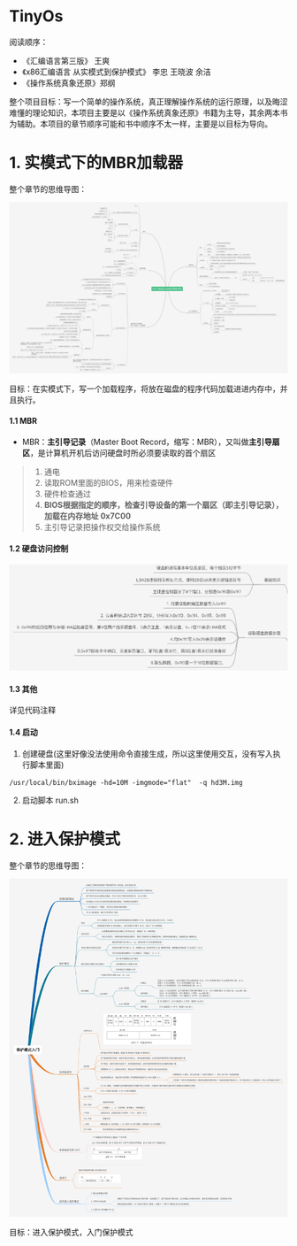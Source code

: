 # TinyOs

阅读顺序：

- 《汇编语言第三版》 王爽
- 《x86汇编语言 从实模式到保护模式》 李忠 王晓波 余洁
- 《操作系统真象还原》郑纲

整个项目目标：写一个简单的操作系统，真正理解操作系统的运行原理，以及晦涩难懂的理论知识，本项目主要是以《操作系统真象还原》书籍为主导，其余两本书为辅助。本项目的章节顺序可能和书中顺序不太一样，主要是以目标为导向。

# 1. 实模式下的MBR加载器

整个章节的思维导图：

![实模式下的MBR加载器](assets/实模式下的MBR加载器.png)

目标：在实模式下，写一个加载程序，将放在磁盘的程序代码加载进进内存中，并且执行。

#### 1.1 MBR

- MBR：**主引导记录**（Master Boot Record，缩写：MBR），又叫做**主引导扇区**，是计算机开机后访问硬盘时所必须要读取的首个扇区

> 1. 通电
> 2. 读取ROM里面的BIOS，用来检查硬件
> 3. 硬件检查通过
> 4. **BIOS根据指定的顺序，检查引导设备的第一个扇区（即主引导记录），加载在内存地址 0x7C00**
> 5. 主引导记录把操作权交给操作系统

#### 1.2 硬盘访问控制

![image-20221007133252703](assets/image-20221007133252703.png)

#### 1.3 其他

详见代码注释

#### 1.4 启动

1. 创建硬盘(这里好像没法使用命令直接生成，所以这里使用交互，没有写入执行脚本里面)

```shell
/usr/local/bin/bximage -hd=10M -imgmode="flat"  -q hd3M.img
```

2. 启动脚本 run.sh

# 2. 进入保护模式

整个章节的思维导图：

![保护模式入门](assets/保护模式入门.png)

目标：进入保护模式，入门保护模式
